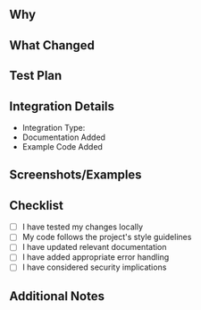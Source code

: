 ## Why
<!-- Why is this change necessary? What problem does it solve? -->

## What Changed
<!-- What are the key changes in this PR? List major functionality changes/additions -->

## Test Plan
<!-- How have you tested these changes? Include steps to reproduce and verify -->

## Integration Details
<!-- If this is a new integration, provide the following info -->

- Integration Type: <!-- e.g., Platform (Discord), Tool (Web Search), Feature (Voice) -->
- Documentation Added
- Example Code Added

## Screenshots/Examples
<!-- If applicable, add screenshots or examples of the integration working -->

## Checklist

- [ ] I have tested my changes locally
- [ ] My code follows the project's style guidelines
- [ ] I have updated relevant documentation
- [ ] I have added appropriate error handling
- [ ] I have considered security implications

## Additional Notes
<!-- Any other context or notes about this PR --> 